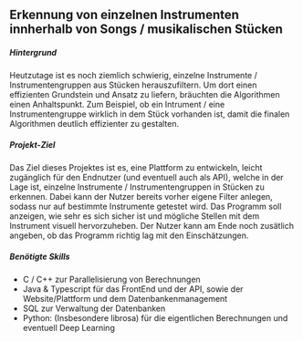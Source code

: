 ## Erkennung von einzelnen Instrumenten innherhalb von Songs / musikalischen Stücken

##### Hintergrund
Heutzutage ist es noch ziemlich schwierig, einzelne Instrumente / Instrumentengruppen aus Stücken herauszufiltern. Um dort einen effizienten Grundstein und Ansatz zu liefern, bräuchten die Algorithmen einen Anhaltspunkt. Zum Beispiel, ob ein Intrument / eine Instrumentengruppe wirklich in dem Stück vorhanden ist, damit die finalen Algorithmen deutlich effizienter zu gestalten.

##### Projekt-Ziel
Das Ziel dieses Projektes ist es, eine Plattform zu entwickeln, leicht zugänglich für den Endnutzer (und eventuell auch als API), welche in der Lage ist, einzelne Instrumente / Instrumentengruppen in Stücken zu erkennen. Dabei kann der Nutzer bereits vorher eigene Filter anlegen, sodass nur auf bestimmte Instrumente getestet wird.
Das Programm soll anzeigen, wie sehr es sich sicher ist und mögliche Stellen mit dem Instrument visuell hervorzuheben.
Der Nutzer kann am Ende noch zusätlich angeben, ob das Programm richtig lag mit den Einschätzungen. 

##### Benötigte Skills
* C / C++ zur Parallelisierung von Berechnungen
* Java & Typescript für das FrontEnd und der API, sowie der Website/Plattform
und dem Datenbankenmanagement
* SQL zur Verwaltung der Datenbanken
* Python: (Insbesondere librosa) für die eigentlichen Berechnungen und eventuell Deep Learning
